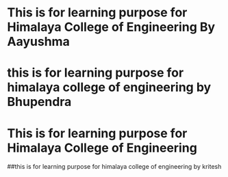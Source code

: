 # This is for learning purpose for Himalaya College of Engineering By Aayushma

# this is for learning purpose for himalaya college of engineering by Bhupendra

# This is for learning purpose for Himalaya College of Engineering
##this is for learning purpose for himalaya college of engineering by kritesh